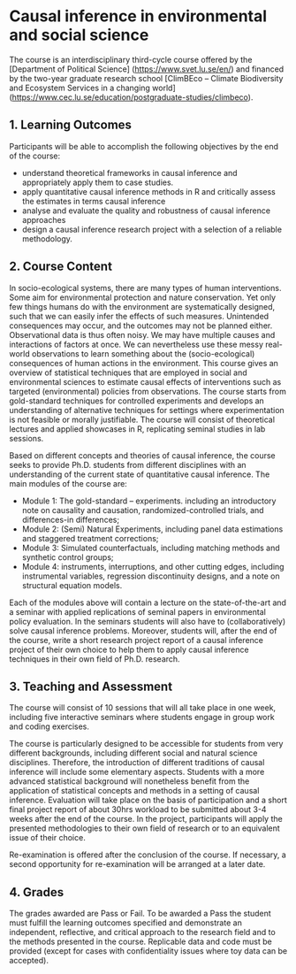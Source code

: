 # Causal inference in environmental and social science

The course is an interdisciplinary third-cycle course offered by the [Department of Political Science] (https://www.svet.lu.se/en/) and financed by the two-year graduate research school [ClimBEco – Climate Biodiversity and Ecosystem Services in a changing world] (https://www.cec.lu.se/education/postgraduate-studies/climbeco).

## 1. Learning Outcomes
Participants will be able to accomplish the following objectives by the end of the course:

-	understand theoretical frameworks in causal inference and appropriately apply them to case studies.
-	apply quantitative causal inference methods in R and critically assess the estimates in terms causal inference
-	analyse and evaluate the quality and robustness of causal inference approaches
-	design a causal inference research project with a selection of a reliable methodology.

## 2. Course Content

In socio-ecological systems, there are many types of human interventions. Some aim for environmental protection and nature conservation. Yet only few things humans do with the environment are systematically designed, such that we can easily infer the effects of such measures. Unintended consequences may occur, and the outcomes may not be planned either. Observational data is thus often noisy. We may have multiple causes and interactions of factors at once. We can nevertheless use these messy real-world observations to learn something about the (socio-ecological) consequences of human actions in the environment.
This course gives an overview of statistical techniques that are employed in social and environmental sciences to estimate causal effects of interventions such as targeted (environmental) policies from observations. The course starts from gold-standard techniques for controlled experiments and develops an understanding of alternative techniques for settings where experimentation is not feasible or morally justifiable. The course will consist of theoretical lectures and applied showcases in R, replicating seminal studies in lab sessions.

Based on different concepts and theories of causal inference, the course seeks to provide Ph.D. students from different disciplines with an understanding of the current state of quantitative causal inference. The main modules of the course are:

-	Module 1: The gold-standard – experiments. including an introductory note on causality and causation, randomized-controlled trials, and differences-in differences;
-	Module 2: (Semi) Natural Experiments, including panel data estimations and staggered treatment corrections;
-	Module 3: Simulated counterfactuals, including matching methods and synthetic control groups;
-	Module 4: instruments, interruptions, and other cutting edges, including instrumental variables, regression discontinuity designs, and a note on structural equation models.

Each of the modules above will contain a lecture on the state-of-the-art and a seminar with applied replications of seminal papers in environmental policy evaluation. In the seminars students will also have to (collaboratively) solve causal inference problems. Moreover, students will, after the end of the course, write a short research project report of a causal inference project of their own choice to help them to apply causal inference techniques in their own field of Ph.D. research.

## 3. Teaching and Assessment
The course will consist of 10 sessions that will all take place in one week, including five interactive seminars where students engage in group work and coding exercises.

The course is particularly designed to be accessible for students from very different backgrounds, including different social and natural science disciplines. Therefore, the introduction of different traditions of causal inference will include some elementary aspects. Students with a more advanced statistical background will nonetheless benefit from the application of statistical concepts and methods in a setting of causal inference.
Evaluation will take place on the basis of participation and a short final project report of about 30hrs workload to be submitted about 3-4 weeks after the end of the course. In the project, participants will apply the presented methodologies to their own field of research or to an equivalent issue of their choice.

Re-examination is offered after the conclusion of the course. If necessary, a second opportunity for re-examination will be arranged at a later date.

## 4. Grades
The grades awarded are Pass or Fail. To be awarded a Pass the student must fulfill the learning outcomes specified and demonstrate an independent, reflective, and critical approach to the research field and to the methods presented in the course. Replicable data and code must be provided (except for cases with confidentiality issues where toy data can be accepted).
